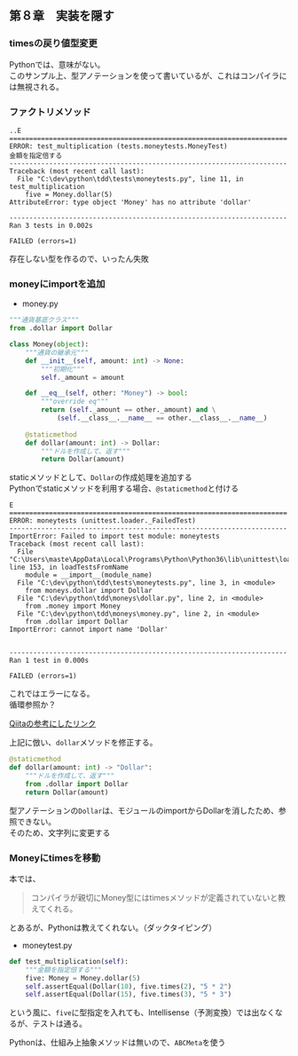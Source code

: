 ## 第８章　実装を隠す

### timesの戻り値型変更
Pythonでは、意味がない。  
このサンプル上、型アノテーションを使って書いているが、これはコンパイラには無視される。

### ファクトリメソッド
```
..E
======================================================================
ERROR: test_multiplication (tests.moneytests.MoneyTest)
金額を指定倍する
----------------------------------------------------------------------
Traceback (most recent call last):
  File "C:\dev\python\tdd\tests\moneytests.py", line 11, in test_multiplication
    five = Money.dollar(5)
AttributeError: type object 'Money' has no attribute 'dollar'

----------------------------------------------------------------------
Ran 3 tests in 0.002s

FAILED (errors=1)
```

存在しない型を作るので、いったん失敗

### moneyにimportを追加

* money.py

```python
"""通貨基底クラス"""
from .dollar import Dollar

class Money(object):
    """通貨の継承元"""
    def __init__(self, amount: int) -> None:
        """初期化"""
        self._amount = amount

    def __eq__(self, other: "Money") -> bool:
        """override eq"""
        return (self._amount == other._amount) and \
            (self.__class__.__name__ == other.__class__.__name__)
    
    @staticmethod
    def dollar(amount: int) -> Dollar:
        """ドルを作成して、返す"""
        return Dollar(amount)

```

staticメソッドとして、`Dollar`の作成処理を追加する  
Pythonでstaticメソッドを利用する場合、`@staticmethod`と付ける

```
E
======================================================================
ERROR: moneytests (unittest.loader._FailedTest)
----------------------------------------------------------------------
ImportError: Failed to import test module: moneytests
Traceback (most recent call last):
  File "C:\Users\maste\AppData\Local\Programs\Python\Python36\lib\unittest\loader.py", line 153, in loadTestsFromName
    module = __import__(module_name)
  File "C:\dev\python\tdd\tests\moneytests.py", line 3, in <module>
    from moneys.dollar import Dollar
  File "C:\dev\python\tdd\moneys\dollar.py", line 2, in <module>
    from .money import Money
  File "C:\dev\python\tdd\moneys\money.py", line 2, in <module>
    from .dollar import Dollar
ImportError: cannot import name 'Dollar'


----------------------------------------------------------------------
Ran 1 test in 0.000s

FAILED (errors=1)
```

これではエラーになる。  
循環参照か？

[Qiitaの参考にしたリンク](https://qiita.com/puriketu99/items/a1347bf5200f095e486e)

上記に倣い、`dollar`メソッドを修正する。

```python
@staticmethod
def dollar(amount: int) -> "Dollar":
    """ドルを作成して、返す"""
    from .dollar import Dollar
    return Dollar(amount)
```

型アノテーションの`Dollar`は、モジュールのimportからDollarを消したため、参照できない。  
そのため、文字列に変更する

### Moneyにtimesを移動
本では、

> コンパイラが親切にMoney型にはtimesメソッドが定義されていないと教えてくれる。

とあるが、Pythonは教えてくれない。（ダックタイピング）

* moneytest.py

```python
def test_multiplication(self):
    """金額を指定倍する"""
    five: Money = Money.dollar(5)
    self.assertEqual(Dollar(10), five.times(2), "5 * 2")
    self.assertEqual(Dollar(15), five.times(3), "5 * 3")
```

という風に、`five`に型指定を入れても、Intellisense（予測変換）では出なくなるが、テストは通る。

Pythonは、仕組み上抽象メソッドは無いので、`ABCMeta`を使う